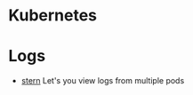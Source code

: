 # Kubernetes


# Logs
* [stern](https://github.com/stern/stern) Let's you view logs from multiple pods

